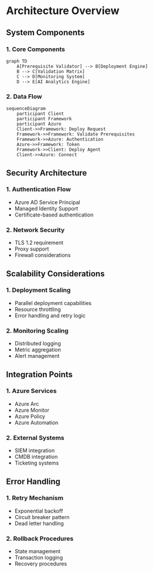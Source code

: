 # Architecture Overview

## System Components

### 1. Core Components
```mermaid
graph TD
    A[Prerequisite Validator] --> B[Deployment Engine]
    B --> C[Validation Matrix]
    C --> D[Monitoring System]
    D --> E[AI Analytics Engine]
```

### 2. Data Flow
```mermaid
sequenceDiagram
    participant Client
    participant Framework
    participant Azure
    Client->>Framework: Deploy Request
    Framework->>Framework: Validate Prerequisites
    Framework->>Azure: Authentication
    Azure->>Framework: Token
    Framework->>Client: Deploy Agent
    Client->>Azure: Connect
```

## Security Architecture

### 1. Authentication Flow
- Azure AD Service Principal
- Managed Identity Support
- Certificate-based authentication

### 2. Network Security
- TLS 1.2 requirement
- Proxy support
- Firewall considerations

## Scalability Considerations

### 1. Deployment Scaling
- Parallel deployment capabilities
- Resource throttling
- Error handling and retry logic

### 2. Monitoring Scaling
- Distributed logging
- Metric aggregation
- Alert management

## Integration Points

### 1. Azure Services
- Azure Arc
- Azure Monitor
- Azure Policy
- Azure Automation

### 2. External Systems
- SIEM integration
- CMDB integration
- Ticketing systems

## Error Handling

### 1. Retry Mechanism
- Exponential backoff
- Circuit breaker pattern
- Dead letter handling

### 2. Rollback Procedures
- State management
- Transaction logging
- Recovery procedures